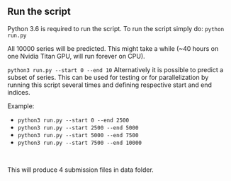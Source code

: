 ## Run the script
Python 3.6 is required to run the script.
To run the script simply do:
`python run.py`

All 10000 series will be predicted. This might take a while 
(~40 hours on one Nvidia Titan GPU, will run forever on CPU). 

`python3 run.py --start 0 --end 10`
Alternatively it is possible to predict a subset of series.
This can be used for testing or for parallelization by running
this script several times and defining respective start and
end indices.
<br>

Example:
* `python3 run.py --start 0 --end 2500`
* `python3 run.py --start 2500 --end 5000`
* `python3 run.py --start 5000 --end 7500`
* `python3 run.py --start 7500 --end 10000`
<br>

This will produce 4 submission files in data folder.
<br>
